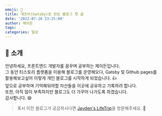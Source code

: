 ```yaml
---
emoji: 🔨
title: 개츠비(Gatsby)로 만든 블로그 첫 글
date: '2022-07-20 23:25:00'
author: 제이든
tags:
categories: 일상
---
```


## 👋 소개

안녕하세요, 프론트엔드 개발자를 꿈꾸며 공부하는 제이든입니다. <br/>
그 동안 티스토리 플랫폼을 이용해 블로그를 운영해오다, Gatsby 및 Github pages를 활용해보고싶어 이렇게 개인 블로그를 시작하게 되었습니다. 👍 <br/>
앞으로 공부하며 기억해둬야할 자산들을 이곳에 공유하고 기록하려 합니다. <br/>
또한, 아직 많이 부족하지만 블로그도 더 가꾸어 나가도록 하겠습니다. <br />
감사합니다. 😄

> 혹시 이전 블로그가 궁금하시다면 [Jayden's LifeTrip](https://jayden1116.tistory.com/)을 방문해주세요. 👏

```toc

```
